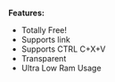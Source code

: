 **Features:**

- Totally Free!
- Supports link
- Supports CTRL C+X+V
- Transparent
- Ultra Low Ram Usage
